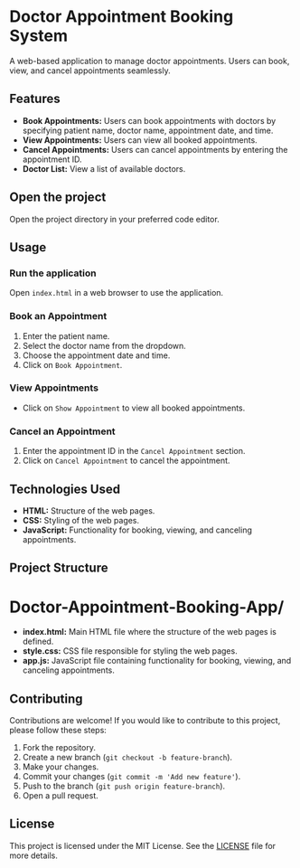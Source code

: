 # Doctor Appointment Booking System

A web-based application to manage doctor appointments. Users can book, view, and cancel appointments seamlessly.

## Features

- **Book Appointments:** Users can book appointments with doctors by specifying patient name, doctor name, appointment date, and time.
- **View Appointments:** Users can view all booked appointments.
- **Cancel Appointments:** Users can cancel appointments by entering the appointment ID.
- **Doctor List:** View a list of available doctors.

## Open the project

Open the project directory in your preferred code editor.

## Usage

### Run the application

Open `index.html` in a web browser to use the application.

### Book an Appointment

1. Enter the patient name.
2. Select the doctor name from the dropdown.
3. Choose the appointment date and time.
4. Click on `Book Appointment`.

### View Appointments

- Click on `Show Appointment` to view all booked appointments.

### Cancel an Appointment

1. Enter the appointment ID in the `Cancel Appointment` section.
2. Click on `Cancel Appointment` to cancel the appointment.

## Technologies Used

- **HTML:** Structure of the web pages.
- **CSS:** Styling of the web pages.
- **JavaScript:** Functionality for booking, viewing, and canceling appointments.

## Project Structure

# Doctor-Appointment-Booking-App/

- **index.html:** Main HTML file where the structure of the web pages is defined.
- **style.css:** CSS file responsible for styling the web pages.
- **app.js:** JavaScript file containing functionality for booking, viewing, and canceling appointments.


## Contributing

Contributions are welcome! If you would like to contribute to this project, please follow these steps:

1. Fork the repository.
2. Create a new branch (`git checkout -b feature-branch`).
3. Make your changes.
4. Commit your changes (`git commit -m 'Add new feature'`).
5. Push to the branch (`git push origin feature-branch`).
6. Open a pull request.

## License

This project is licensed under the MIT License. See the [LICENSE](LICENSE) file for more details.

